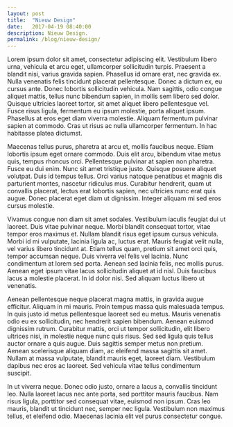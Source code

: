 ```yaml
---
layout: post
title:  "Nieuw Design"
date:   2017-04-19 08:40:00
description: Nieuw Design.
permalink: /blog/nieuw-design/
---
```


Lorem ipsum dolor sit amet, consectetur adipiscing elit. Vestibulum libero urna, vehicula et arcu eget, ullamcorper sollicitudin turpis. Praesent a blandit nisi, varius gravida sapien. Phasellus id ornare erat, nec gravida ex. Nulla venenatis felis tincidunt placerat pellentesque. Donec a dictum ex, eu cursus ante. Donec lobortis sollicitudin vehicula. Nam sagittis, odio congue aliquet mattis, tellus nunc bibendum sapien, in mollis sem libero sed dolor. Quisque ultricies laoreet tortor, sit amet aliquet libero pellentesque vel. Fusce risus ligula, fermentum eu ipsum molestie, porta aliquet ipsum. Phasellus at eros eget diam viverra molestie. Aliquam fermentum pulvinar sapien at commodo. Cras ut risus ac nulla ullamcorper fermentum. In hac habitasse platea dictumst.

Maecenas tellus purus, pharetra at arcu et, mollis faucibus neque. Etiam lobortis ipsum eget ornare commodo. Duis elit arcu, bibendum vitae metus quis, tempus rhoncus orci. Pellentesque pulvinar at sapien non pharetra. Fusce eu dui enim. Nunc sit amet tristique justo. Quisque posuere aliquet volutpat. Duis id tempus tellus. Orci varius natoque penatibus et magnis dis parturient montes, nascetur ridiculus mus. Curabitur hendrerit, quam ut convallis placerat, lectus erat lobortis sapien, nec ultricies nunc erat quis augue. Donec placerat eget diam ut dignissim. Integer aliquam mi sed eros cursus molestie.

Vivamus congue non diam sit amet sodales. Vestibulum iaculis feugiat dui ut laoreet. Duis vitae pulvinar neque. Morbi blandit consequat tortor, vitae tempor eros maximus et. Nullam blandit risus eget ipsum cursus vehicula. Morbi id mi vulputate, lacinia ligula ac, luctus erat. Mauris feugiat velit nulla, vel varius libero tincidunt at. Etiam tellus quam, pretium sit amet orci quis, tempor accumsan neque. Duis viverra vel felis vel lacinia. Nunc condimentum at lorem sed porta. Aenean sed lacinia felis, nec mollis purus. Aenean eget ipsum vitae lacus sollicitudin aliquet at id nisl. Duis faucibus lacus a molestie placerat. In id dolor nisi. Sed aliquam luctus libero ut venenatis.

Aenean pellentesque neque placerat magna mattis, in gravida augue efficitur. Aliquam in mi mauris. Proin tempus massa quis malesuada tempus. In quis justo id metus pellentesque laoreet sed eu metus. Mauris venenatis odio eu ex sollicitudin, nec hendrerit sapien bibendum. Aenean euismod dignissim rutrum. Curabitur mattis, orci ut tempor sollicitudin, elit libero ultrices nisi, in molestie neque nunc quis risus. Sed sed ligula quis tellus auctor ornare a quis augue. Duis sagittis semper metus non pretium. Aenean scelerisque aliquam diam, ac eleifend massa sagittis sit amet. Nullam at massa vulputate, blandit mauris eget, laoreet diam. Vestibulum dapibus nec eros ac laoreet. Sed vehicula vitae tellus condimentum suscipit.

In ut viverra neque. Donec odio justo, ornare a lacus a, convallis tincidunt leo. Nulla laoreet lacus nec ante porta, sed porttitor mauris faucibus. Nam risus ligula, porttitor sed consequat vitae, euismod non ipsum. Cras leo mauris, blandit ut tincidunt nec, semper nec ligula. Vestibulum non maximus tellus, et eleifend odio. Maecenas lacinia elit vel purus consectetur congue.